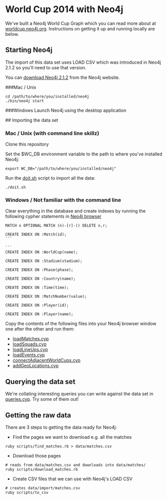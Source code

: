 World Cup 2014 with Neo4j
==============

We've built a Neo4j World Cup Graph which you can read more about at [worldcup.neo4j.org](http://worldcup.neo4j.org/). Instructions on getting it up and running locally are below.

## Starting Neo4j

The import of this data set uses LOAD CSV which was introduced in Neo4j 2.1.2 so you'll need to use that version.

You can [download Neo4j 2.1.2](http://www.neo4j.org/download) from the Neo4j website.

###Mac / Unix
````
cd /path/to/where/you/installed/neo4j
./bin/neo4j start
````

###Windows
Launch Neo4j using the desktop application

## Importing the data set

### Mac / Unix (with command line skillz)

Clone this repository

Set the $WC_DB environment variable to the path to where you've installed Neo4j:

````
export WC_DB="/path/to/where/you/installed/neo4j"
````

Run the [doit.sh](doit.sh) script to import all the data:

````
./doit.sh
````

### Windows / Not familiar with the command line

Clear everything in the database and create indexes by running the following cypher statements in [Neo4j browser](http://localhost:7474)

````
MATCH n OPTIONAL MATCH (n)-[r]-() DELETE n,r;
````

````
CREATE INDEX ON :Match(id);
```

```
CREATE INDEX ON :WorldCup(name);
````

````
CREATE INDEX ON :Stadium(stadium);
````

````
CREATE INDEX ON :Phase(phase);
````

````
CREATE INDEX ON :Country(name);
````

````
CREATE INDEX ON :Time(time);
````

````
CREATE INDEX ON :MatchNumber(value);
````

````
CREATE INDEX ON :Player(id);
````

````
CREATE INDEX ON :Player(name);
````

Copy the contents of the following files into your Neo4j browser window one after the other and run them:

* [loadMatches.cyp](data/import/loadMatches.cyp)
* [loadSquads.cyp](data/import/loadSquads.cyp)
* [loadLineUps.cyp](data/import/loadLineUps.cyp)
* [loadEvents.cyp](data/import/loadEvents.cyp)
* [connectAdjacentWorldCups.cyp](data/import/connectAdjacentWorldCups.cyp)
* [addGeoLocations.cyp](data/import/addGeoLocations.cyp)

## Querying the data set

We're collating interesting queries you can write against the data set in [queries.cyp](queries.cyp). Try some of them out!

## Getting the raw data

There are 3 steps to getting the data ready for Neo4j:

* Find the pages we want to download e.g. all the matches

````
ruby scripts/find_matches.rb > data/matches.csv
````

* Download those pages

````
# reads from data/matches.csv and downloads into data/matches/
ruby scripts/download_matches.rb
````

* Create CSV files that we can use with Neo4j's LOAD CSV

````
# creates data/import/matches.csv
ruby scripts/to_csv
````